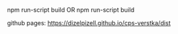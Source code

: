 npm run-script build OR npm run-script build

github pages:
 https://dizelpizell.github.io/cps-verstka/dist
